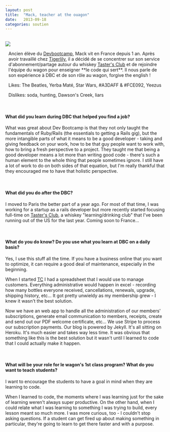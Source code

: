 ```yaml
---
layout: post
title:  "Mack, teacher at the ouagon"
date:   2013-09-18
categories: soutien
---
```



<br/>
<div class="row-fluid">
	<div class="span4 center">
		<img src="/assets/mack.png">
	</div>
	<div class="span8"style="padding-left:10px;">
		<p class="justify">Ancien élève du <a href="http://www.devbootcamp.com/">Devbootcamp</a>, Mack vit en France depuis 1 an. Après avoir travaillé chez <a href="http://www.tigerlilyapps.com/fr/">Tigerlily</a>, il a décidé de se concentrer sur son service d'abonnement/partage autour du whiskey <a href="http://www.tastersclub.com/">Taster's Club</a> et de rejoindre l'équipe du wagon pour enseigner **le code qui sert**. Il nous parle de son expérience à DBC et de son rôle au wagon, forgive the english !</p>
		<p class="justify"><span class="red">Likes</span>: The Beatles, Yerba Maté, Star Wars, #A3DAFF & #FCE092, Yeezus<p/>
		<p class="justify"><span class="red">Dislikes</span>: soda, hunting, Dawson's Creek, liars</p>
	</div>
</div>


<br/>
<h4 class="bold">What did you learn during DBC that helped you find a job?</h4>
<p class="justify">What was great about Dev Bootcamp is that they not only taught the fundamentals of Ruby/Rails (the essentials to getting a Rails gig), but the more intangible parts of what it means to be a good developer - taking and giving feedback on your work, how to be that guy people want to work with, how to bring a fresh perspective to a project. They taught me that being a good developer means a lot more than writing good code - there's such a human element to the whole thing that people sometimes ignore. I still have a lot of work to do on both sides of that equation, but I'm really thankful that they encouraged me to have that holistic perspective.
</p>
<br/>


<h4 class="bold">What did you do after the DBC?</h4>
<p class="justify">I moved to Paris the better part of a year ago. For most of that time, I was working for a startup as a rails developer but more recently started focusing full-time on <a href="http://www.tastersclub.com/">Taster's Club</a>, a whiskey "learning/drinking club" that I've been running out of the US for the last year. Coming soon to France...</p>
<br/>

<h4 class="bold">What do you do know? Do you use what you learn at DBC on a daily basis?</h4>
<p class="justify">Yes, I use this stuff all the time. If you have a business online that you want to optimize, it can require a good deal of maintenance, especially in the beginning.</p>

<p>When I started <a href="http://www.tastersclub.com/">TC</a> I had a spreadsheet that I would use to manage customers. Everything administrative would happen in excel - recording how many bottles everyone received, cancellations, renewals, upgrade, shipping history, etc… It got pretty unwieldy as my membership grew - I knew it wasn't the best solution.</p>

<p>Now we have an web app to handle all the administration of our members' subscriptions, generate email communication to members, receipts, create and send out our PDF welcome certificate, etc… We use Stripe to process our subscription payments. Our blog is powered by Jekyll. It's all sitting on Heroku. It's much easier and takes way less time. It was obvious that something like this is the best solution but it wasn't until I learned to code that I could actually make it happen.</p>
</p>
<br/>

<h4 class="bold">What will be your role for le wagon's 1st class program? What do you want to teach students?</h4>
<p class="justify">I want to encourage the students to have a goal in mind when they are learning to code. 

When I learned to code, the moments where I was learning just for the sake of learning weren't always super productive. On the other hand, when I could relate what I was learning to something I was trying to build, every lesson meant so much more. I was more curious, too - I couldn't stop asking questions. If a student can get fired up about making something in particular, they're going to learn to get there faster and with a purpose.</p>
<br/>
